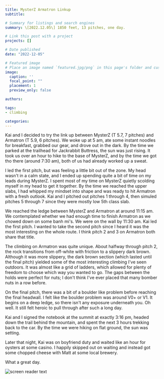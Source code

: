 ```yaml
---
title: MysterZ Armatron Linkup
subtitle: 

# Summary for listings and search engines
summary: \[2022.12.05\] 1850 feet, 13 pitches, one day.

# Link this post with a project
projects: []

# Date published
date: "2022-12-05"

# Featured image
# Place an image named `featured.jpg/png` in this page's folder and customize its options here.
image:
  caption: ''
  focal_point: ""
  placement: 1
  preview_only: false

authors:

tags:
- climbing

categories:
---
```


Kai and I decided to try the link up between MysterZ (T 5.7, 7 pitches) and Armatron (T 5.9, 6 pitches). We woke up at 5 am, ate some instant noodles for breakfast, grabbed our gear, and drove out in the dark. By the time we parked at the trailhead for Jackrabbit Buttress, the sun was just rising. It took us over an hour to hike to the base of MysterZ, and by the time we got tho there (around 7:30 am), both of us had already worked up a sweat.

I led the first pitch, but was feeling a little bit out of the zone. My head wasn't in a calm state, and I ended up spending quite a bit of time on my leads during MysterZ. I spent most of my time on MysterZ quietly scolding myself in my head to get it together. By the time we reached the upper slabs, I had whipped my mindset into shape and was ready to hit Armatron with a fresh outlook. Kai and I pitched out pitches 1 through 4, then simuled pitches 5 through 7 since they were mostly low 5th class slab. 

We reached the ledge between MysterZ and Armatron at around 11:15 am. We contemplated whether we had enough time to finish Armatron as we chowed down on some banh mi's. We were on the wall by 11:30 am. Kai led the first pitch. I wanted to take the second pitch since I heard it was the most interesting on the whole route. I think pitch 2 and 3 on Armatron both share that title. 

The climbing on Armatron was quite unique. About halfway through pitch 2, the rock transitions from off-white with friction to a slippery dark brown. Although it was more slippery, the dark brown section (which lasted until the final pitch) yielded some of the most interesting climbing I've seen outdoors. It was almost like a grid of ladders, which allowed for plenty of freedom to choose which way you wanted to go. The gaps between the holds were perfect for nuts; I don't think I've ever placed that many bomber nuts in a row before.

On the final pitch, there was a bit of a boulder like problem before reaching the final headwall. I felt like the boulder problem was around V0+ or V1. It begins on a deep ledge, so there isn't any exposure underneath you. Oh well. It still felt heroic to pull through after such a long day.

Kai and I signed the notebook at the summit at exactly 3:16 pm, headed down the trail behind the mountain, and spent the next 3 hours trekking back to the car. By the time we were hiking on flat ground, the sun was setting.

Later that night, Kai was on boyfriend duty and waited like an hour for oysters at some casino. I happily skipped out on waiting and instead got some chopped cheese with Matt at some local brewery.

What a great day.

![screen reader text](armatron.jpg "Armatron")